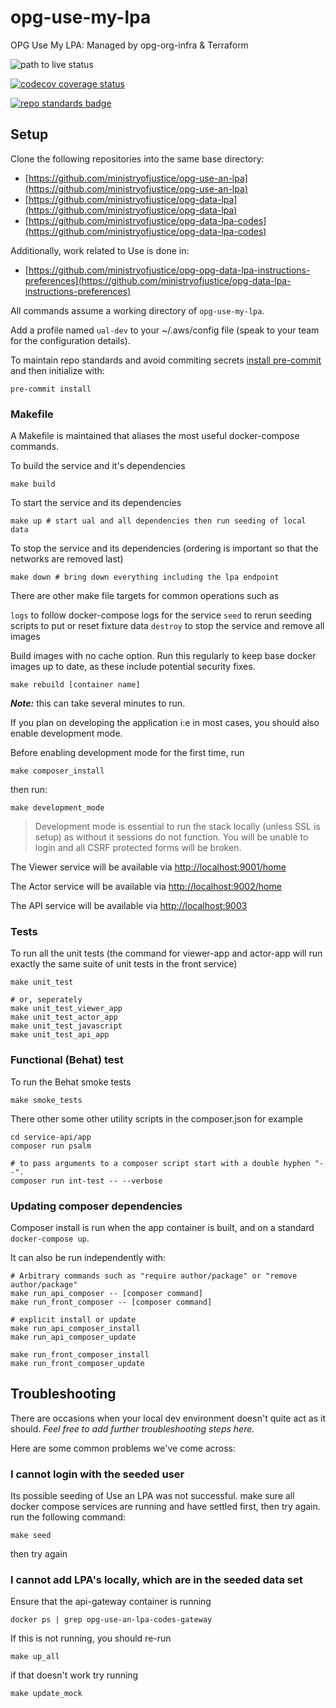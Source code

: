 # opg-use-my-lpa

OPG Use My LPA: Managed by opg-org-infra &amp; Terraform

![path to live status](https://github.com/ministryofjustice/opg-use-an-lpa/actions/workflows/path-to-live.yml/badge.svg)

[![codecov coverage status](https://codecov.io/gh/ministryofjustice/opg-use-an-lpa/branch/main/graph/badge.svg)](https://codecov.io/gh/ministryofjustice/opg-use-an-lpa)

[![repo standards badge](https://img.shields.io/badge/dynamic/json?color=blue&style=for-the-badge&logo=github&label=MoJ%20Compliant&query=%24.result&url=https%3A%2F%2Foperations-engineering-reports.cloud-platform.service.justice.gov.uk%2Fapi%2Fv1%2Fcompliant_public_repositories%2Fopg-use-an-lpa)](https://operations-engineering-reports.cloud-platform.service.justice.gov.uk/public-github-repositories.html#opg-use-an-lpa 'Link to report')

## Setup

Clone the following repositories into the same base directory:

- [https://github.com/ministryofjustice/opg-use-an-lpa](https://github.com/ministryofjustice/opg-use-an-lpa)
- [https://github.com/ministryofjustice/opg-data-lpa](https://github.com/ministryofjustice/opg-data-lpa)
- [https://github.com/ministryofjustice/opg-data-lpa-codes](https://github.com/ministryofjustice/opg-data-lpa-codes)

Additionally, work related to Use is done in:

- [https://github.com/ministryofjustice/opg-opg-data-lpa-instructions-preferences](https://github.com/ministryofjustice/opg-data-lpa-instructions-preferences)


All commands assume a working directory of `opg-use-my-lpa`.

Add a profile named `ual-dev` to your ~/.aws/config file (speak to your team for the configuration details).

To maintain repo standards and avoid commiting secrets [install pre-commit](https://pre-commit.com/#install) and then initialize with:

```shell
pre-commit install
```

### Makefile

A Makefile is maintained that aliases the most useful docker-compose commands.

To build the service and it's dependencies

```shell
make build
```

To start the service and its dependencies

```shell
make up # start ual and all dependencies then run seeding of local data
```

To stop the service and its dependencies (ordering is important so that the networks are removed last)

```shell
make down # bring down everything including the lpa endpoint
```

There are other make file targets for common operations such as

`logs` to follow docker-compose logs for the service
`seed` to rerun seeding scripts to put or reset fixture data
`destroy` to stop the service and remove all images

Build images with no cache option.
Run this regularly to keep base docker images up to date,
as these include potential security fixes.

```shell
make rebuild [container name]
```

***Note:*** this can take several minutes to run.

If you plan on developing the application i:e in most cases, you should also enable development mode.

Before enabling development mode for the first time, run

```shell
make composer_install
```

then run:

```shell
make development_mode
```

> Development mode is essential to run the stack locally (unless SSL is setup) as without it sessions do not function. You will be unable to login and all CSRF protected forms will be broken.

The Viewer service will be available via [http://localhost:9001/home](http://localhost:9001/home)

The Actor service will be available via [http://localhost:9002/home](http://localhost:9002/home)

The API service will be available via [http://localhost:9003](http://localhost:9003)

### Tests

To run all the unit tests (the command for viewer-app and actor-app will run exactly the same suite of unit tests in the front service)

```shell
make unit_test

# or, seperately
make unit_test_viewer_app
make unit_test_actor_app
make unit_test_javascript
make unit_test_api_app
```

### Functional (Behat) test

To run the Behat smoke tests

```shell
make smoke_tests
```

There other some other utility scripts in the composer.json
for example

```shell
cd service-api/app
composer run psalm

# to pass arguments to a composer script start with a double hyphen "--".
composer run int-test -- --verbose
```

### Updating composer dependencies

Composer install is run when the app container is built, and on a standard `docker-compose up`.

It can also be run independently with:

```shell
# Arbitrary commands such as "require author/package" or "remove author/package"
make run_api_composer -- [composer command]
make run_front_composer -- [composer command]

# explicit install or update
make run_api_composer_install
make run_api_composer_update

make run_front_composer_install
make run_front_composer_update
```

## Troubleshooting

There are occasions when your local dev environment doesn't quite act as it should. *Feel free to add further troubleshooting steps here.*

Here are some common problems we've come across:

### I cannot login with the seeded user

Its possible seeding of Use an LPA was not successful.
make sure all docker compose services are running and have settled first, then try again.
run the following command:

```shell
make seed
```

then try again

### I cannot add LPA's locally, which are in the seeded data set

Ensure that the api-gateway container is running

```shell
docker ps | grep opg-use-an-lpa-codes-gateway
```

If this is not running, you should re-run

```shell
make up_all
```

if that doesn't work try running
```shell
make update_mock
```
